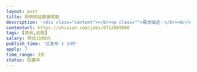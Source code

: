 ```yaml
---                
layout: post       
title: 购物网站数据爬取           
description: '<div class="content"></br><p class="">需求描述：</br><br/>爬取购物网站的单一商品类型（如：手机）的商品信息。语言：python。需要有动态IP有反爬策略。必须条件：大量数据爬取经验。时间：3天。交付内容：爬取的代码，以及爬取的结果（约50w条数据）。需要自备动态ip和服务器资源（可酌情报销）</p></br></div>'     
contenturl: https://shixian.com/jobs/0712869960      
tags: [其他,远程]            
salary: 预估1500元          
publish_time: '已发布 1 小时'         
apply: 7                   
time_range: 3天              
status: 招募中                  
---                 
```

